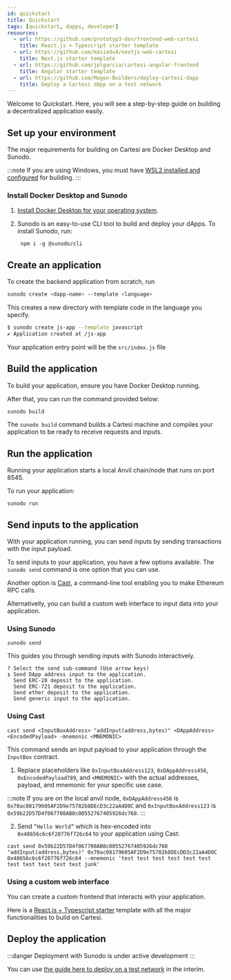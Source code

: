 ```yaml
---
id: quickstart
title: Quickstart
tags: [quickstart, dapps, developer]
resources:
  - url: https://github.com/prototyp3-dev/frontend-web-cartesi
    title: React.js + Typescript starter template
  - url: https://github.com/masiedu4/nextjs-web-cartesi
    title: Next.js starter template
  - url: https://github.com/jplgarcia/cartesi-angular-frontend
    title: Angular starter template
  - url: https://github.com/Mugen-Builders/deploy-cartesi-dapp
    title: Deploy a Cartesi dApp on a test network
---
```


Welcome to Quickstart. Here, you will see a step-by-step guide on building a decentralized application easily.

## Set up your environment

The major requirements for building on Cartesi are Docker Desktop and Sunodo.

:::note
If you are using Windows, you must have [WSL2 installed and configured](https://learn.microsoft.com/en-us/windows/wsl/install) for building.
:::

### Install Docker Desktop and Sunodo

1. [Install Docker Desktop for your operating system](https://www.docker.com/products/docker-desktop/).

2. Sunodo is an easy-to-use CLI tool to build and deploy your dApps. To install Sunodo, run:

   ```shell
    npm i -g @sunodo/cli
   ```

## Create an application

To create the backend application from scratch, run

```bash
sunodo create <dapp-name> --template <language>
```

This creates a new directory with template code in the language you specify.

```bash
$ sunodo create js-app --template javascript
✔ Application created at /js-app
```

Your application entry point will be the `src/index.js` file

## Build the application

To build your application, ensure you have Docker Desktop running.

After that, you can run the command provided below:

```bash
sunodo build
```

The `sunodo build` command builds a Cartesi machine and compiles your application to be ready to receive requests and inputs.


## Run the application

Running your application starts a local Anvil chain/node that runs on port 8545.

To run your application:

```
sunodo run
```

## Send inputs to the application

With your application running, you can send inputs by sending transactions with the input payload.

To send inputs to your application, you have a few options available. The `sunodo send` command is one option that you can use.

Another option is [Cast](https://book.getfoundry.sh/cast/), a command-line tool enabling you to make Ethereum RPC calls.

Alternativelly, you can build a custom web interface to input data into your application.

### Using Sunodo

```shell
sunodo send
```

This guides you through sending inputs with Sunodo interactively.

```
? Select the send sub-command (Use arrow keys)
❯ Send DApp address input to the application.
  Send ERC-20 deposit to the application.
  Send ERC-721 deposit to the application.
  Send ether deposit to the application.
  Send generic input to the application.
```

### Using Cast

```shell
cast send <InputBoxAddress> "addInput(address,bytes)" <DAppAddress> <EncodedPayload> -mnemonic <MNEMONIC>
```

This command sends an input payload to your application through the `InputBox` contract.

1. Replace placeholders like `0xInputBoxAddress123`, `0xDAppAddress456`, `0xEncodedPayload789`, and `<MNEMONIC>` with the actual addresses, payload, and mnemonic for your specific use case.

:::note
If you are on the local anvil node, `0xDAppAddress456` is `0x70ac08179605AF2D9e75782b8DEcD3c22aA4D0C` and `0xInputBoxAddress123` is `0x59b22D57D4f067708AB0c00552767405926dc768`.
:::

2. Send `“Hello World”` which is hex-encoded into `0x48656c6c6f20776f726c64` to your application using Cast:

```shell
cast send 0x59b22D57D4f067708AB0c00552767405926dc768 "addInput(address,bytes)" 0x70ac08179605AF2D9e75782b8DEcDD3c22aA4D0C 0x48656c6c6f20776f726c64 --mnemonic 'test test test test test test test test test test test junk'
```

### Using a custom web interface

You can create a custom frontend that interacts with your application.

Here is a [React.js + Typescript starter](https://github.com/prototyp3-dev/frontend-web-cartesi) template with all the major functionalities to build on Cartesi.

## Deploy the application

:::danger
Deployment with Sunodo is under active development
:::


You can use [the guide here to deploy on a test network](https://github.com/Mugen-Builders/deploy-cartesi-dapp) in the interim.

